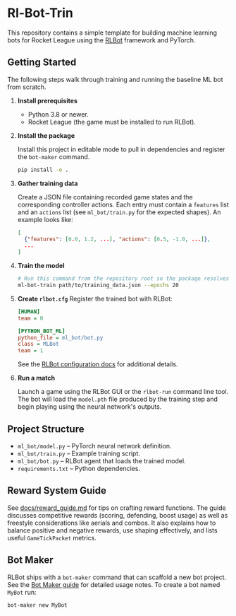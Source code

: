 # Rl-Bot-Trin

This repository contains a simple template for building machine learning
bots for Rocket League using the [RLBot](https://github.com/RLBot/RLBot)
framework and PyTorch.

## Getting Started

The following steps walk through training and running the baseline ML bot from
scratch.

1. **Install prerequisites**
   - Python 3.8 or newer.
   - Rocket League (the game must be installed to run RLBot).

2. **Install the package**

   Install this project in editable mode to pull in dependencies and
   register the ``bot-maker`` command.

   ```bash
   pip install -e .
   ```

3. **Gather training data**

   Create a JSON file containing recorded game states and the corresponding
   controller actions. Each entry must contain a `features` list and an
   `actions` list (see `ml_bot/train.py` for the expected shapes).  An example
   looks like:

   ```json
   [
     {"features": [0.0, 1.2, ...], "actions": [0.5, -1.0, ...]},
     ...
   ]
   ```
4. **Train the model**

   ```bash
   # Run this command from the repository root so the package resolves correctly.
   ml-bot-train path/to/training_data.json --epochs 20
   ```

5. **Create `rlbot.cfg`**
   Register the trained bot with RLBot:

   ```ini
   [HUMAN]
   team = 0

   [PYTHON_BOT_ML]
   python_file = ml_bot/bot.py
   class = MLBot
   team = 1
   ```

   See the [RLBot configuration docs](https://github.com/RLBot/RLBot/wiki/rlbot.cfg)
   for additional details.

6. **Run a match**

   Launch a game using the RLBot GUI or the `rlbot-run` command line tool. The
   bot will load the `model.pth` file produced by the training step and begin
   playing using the neural network's outputs.

## Project Structure

- `ml_bot/model.py` – PyTorch neural network definition.
- `ml_bot/train.py` – Example training script.
- `ml_bot/bot.py` – RLBot agent that loads the trained model.
- `requirements.txt` – Python dependencies.

## Reward System Guide

See [docs/reward_guide.md](docs/reward_guide.md) for tips on crafting reward functions.
The guide discusses competitive rewards (scoring, defending, boost usage) as well as
freestyle considerations like aerials and combos. It also explains how to balance positive
and negative rewards, use shaping effectively, and lists useful `GameTickPacket` metrics.

## Bot Maker

RLBot ships with a `bot-maker` command that can scaffold a new bot project.
See the [Bot Maker guide](docs/bot_maker.md) for detailed usage notes. To create a bot
named `MyBot` run:

```bash
bot-maker new MyBot
```
